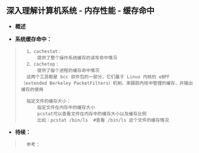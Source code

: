 ## 深入理解计算机系统 - 内存性能 - 缓存命中
- **概述**
>
>
>
>

- **系统缓存命中：**
>       1、cachestat：
>           提供了整个操作系统缓存的读写命中情况
>       2、cachetop：
>           提供了每个进程的缓存命中情况
>       这两个工具都是 bcc 软件包的一部分，它们基于 Linux 内核的 eBPF（extended Berkeley PacketFilters）机制，来跟踪内核中管理的缓存，并输出缓存的使用
>
>       指定文件的缓存大小：
>           指定文件在内存中的缓存大小
>           pcstat可以查看文件在内存中的缓存大小以及缓存比例
>           比如：pcstat /bin/ls  #查看 /bin/ls 这个文件的缓存情况
>
>
>
>
>
>
>
>
>
>
>
>
>

- **待续：**
>       参考：
>
>
>
>
>
>
>
>
>
>
>
>
>
>
>
>
>
>
>
>
>
>
>
>
>
>
>
>
